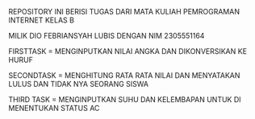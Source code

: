 REPOSITORY INI BERISI TUGAS DARI MATA KULIAH PEMROGRAMAN INTERNET KELAS B

MILIK DIO FEBRIANSYAH LUBIS DENGAN NIM 2305551164


FIRSTTASK = MENGINPUTKAN NILAI ANGKA DAN DIKONVERSIKAN KE HURUF

SECONDTASK = MENGHITUNG RATA RATA NILAI DAN MENYATAKAN LULUS DAN TIDAK NYA SEORANG SISWA

THIRD TASK = MENGINPUTKAN SUHU DAN KELEMBAPAN UNTUK DI MENENTUKAN STATUS AC
